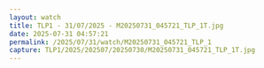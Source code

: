 ```yaml
---
layout: watch
title: TLP1 - 31/07/2025 - M20250731_045721_TLP_1T.jpg
date: 2025-07-31 04:57:21
permalink: /2025/07/31/watch/M20250731_045721_TLP_1
capture: TLP1/2025/202507/20250730/M20250731_045721_TLP_1T.jpg
---
```

